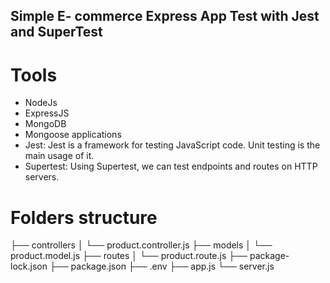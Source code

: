 ## Simple E- commerce Express App Test with Jest and SuperTest

# Tools
- NodeJs
- ExpressJS 
- MongoDB
- Mongoose applications
- Jest: Jest is a framework for testing JavaScript code. Unit testing is the main usage of it.
- Supertest: Using Supertest, we can test endpoints and routes on HTTP servers.

# Folders structure
├── controllers
│   └── product.controller.js
├── models
│   └── product.model.js
├── routes
│   └── product.route.js
├── package-lock.json
├── package.json
├── .env
├── app.js
└── server.js